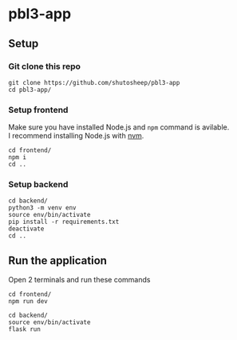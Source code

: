 # pbl3-app

## Setup

### Git clone this repo

```
git clone https://github.com/shutosheep/pbl3-app
cd pbl3-app/
```

### Setup frontend

Make sure you have installed Node.js and `npm` command is avilable. \
I recommend installing Node.js with [nvm](https://github.com/nvm-sh/nvm).

```
cd frontend/
npm i
cd ..
```

### Setup backend

```
cd backend/
python3 -m venv env
source env/bin/activate
pip install -r requirements.txt
deactivate
cd ..
```

## Run the application

Open 2 terminals and run these commands

```
cd frontend/
npm run dev
```

```
cd backend/
source env/bin/activate
flask run
```
